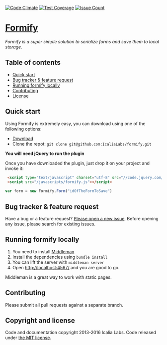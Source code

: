 [![Code Climate](https://codeclimate.com/github/IcaliaLabs/formify/badges/gpa.svg)](https://codeclimate.com/github/IcaliaLabs/formify)
[![Test Coverage](https://codeclimate.com/github/IcaliaLabs/formify/badges/coverage.svg)](https://codeclimate.com/github/IcaliaLabs/formify/coverage)
[![Issue Count](https://codeclimate.com/github/IcaliaLabs/formify/badges/issue_count.svg)](https://codeclimate.com/github/IcaliaLabs/formify)

# [Formify](https://github.com/IcaliaLabs/formify)

*Formify is a super simple solution to serialize forms and save them to local storage.*


## Table of contents
- [Quick start](#quick-start)
- [Bug tracker & feature request](#bug-tracker-&-feature-request)
- [Running formify locally](#running-formify-locally)
- [Contributing](#contributing)
- [License](#copyright-and-license)

## Quick start

Using Formify is extremely easy, you can download using one of the following options:

* [Download](https://raw.githubusercontent.com/IcaliaLabs/formify/master/dist/formify.js)
* Clone the repot: `git clone git@github.com:IcaliaLabs/formify.git`

**You will need jQuery to run the plugin**

Once you have downloaded the plugin, just drop it on your project and invoke it:

```html
 <script type="text/javascript" charset="utf-8" src="//code.jquery.com/jquery-2.2.0.min.js"></script>
 <script src="/javascripts/formify.js"></script>
```

```javascript
var form = new Formify.Form("idOfTheFormToSave")
```

## Bug tracker & feature request

Have a bug or a feature request? [Please open a new issue](https://github.com/IcaliaLabs/formify/issues). Before opening any issue, please search for existing issues.

## Running formify locally

1. You need to install [Middleman](https://middlemanapp.com/)
2. Install the dependencies using `bundle install`
3. You can lift the server with `middleman server`
4. Open <http://localhost:4567/> and you are good to go.

Middleman is a great way to work with static pages.

## Contributing

Please submit all pull requests against a separate branch.


## Copyright and license

Code and documentation copyright 2013-2016 Icalia Labs. Code released under [the MIT license](LICENSE).
